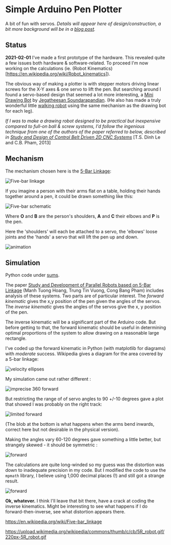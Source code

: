 # Simple Arduino Pen Plotter

A bit of fun with servos. *Details will appear here of design/construction, a bit more background will be in a [blog post](https://dannyayers.wordpress.com/2021/03/01/simple-drawing-robot-python-sums-weirdness/).*

## Status

**2021-02-01** I've made a first prototype of the hardware. This revealed quite a few issues both hardware & software-related. To proceed I'm now working on the calculations (ie. (Robot Kinematics)[https://en.wikipedia.org/wiki/Robot_kinematics]).

The obvious way of making a plotter is with stepper motors driving linear screws for the X-Y axes & one servo to lift the pen. But searching around I found a servo-based design that seemed a lot more interesting, a [Mini Drawing Bot](https://www.instructables.com/Mini-Drawing-Bot-Live-Android-App-Trignomentry/) by [Jegatheesan Soundarapandian](https://www.instructables.com/member/jegatheesan.soundarapandian/). (He also has made a truly wonderful little [walking robot](https://www.instructables.com/Baby-MIT-Cheetah-Robot-V2-Autonomous-and-RC/) using the same mechanism as the drawing bot for each leg).

*If I was to make a drawing robot designed to be practical but inexpensive compared to full-on ball & screw systems, I'd follow the ingenious technique from one of the authors of the paper referred to below, described in [Study and Design of Control Belt Driven 2D CNC Systems](https://www.academia.edu/13297276/STUDY_DESIGN_AND_CONTROL_BELT_DRIVEN_2_D_CNC_SYSTEMS)* [T.S. Dinh Le and C.B. Pham, 2013]

## Mechanism

The mechanism chosen here is the [5-Bar Linkage](https://en.wikipedia.org/wiki/Five-bar_linkage):

![Five-bar linkage](https://github.com/danja/mini-draw/blob/main/images/five-bar-mechanism.png?raw=true)

If you imagine a person with their arms flat on a table, holding their hands together around a pen, it could be drawn something like this:

![Five-bar schematic](https://github.com/danja/mini-draw/blob/main/images/five-bar-schematic.png?raw=true)

Where **O** and **B** are the person's shoulders, **A** and **C** their elbows and **P** is the pen.

Here the 'shoulders' will each be attached to a servo, the 'elbows' loose joints and the 'hands' a servo that will lift the pen up and down. 

![animation](https://github.com/danja/mini-draw/blob/main/images/5R_robot.gif)

## Simulation

Python code under [sums](https://github.com/danja/mini-draw/tree/main/sums).

The paper [Study and Development of Parallel Robots based on 5-Bar Linkage](https://www.researchgate.net/publication/283356024_Study_and_Development_of_Parallel_Robots_Based_On_5-Bar_Linkage) (Manh Tuong Hoang, Trung Tin Vuong, Cong Bang Pham) includes analysis of these systems. Two parts are of particular interest. The *forward kinematic* gives the x,y position of the pen given the angles of the servos. The *inverse kinematic* gives the angles of the servos give the x, y position of the pen.

The inverse kinematic will be a significant part of the Arduino code. But before getting to that, the forward kinematic should be useful in determining optimal proportions of the system to allow drawing on a reasonable large rectangle.

I've coded up the forward kinematic in Python (with matplotlib for diagrams) with *moderate* success. Wikipedia gives a diagram for the area covered by a 5-bar linkage:

![velocity ellipses](https://github.com/danja/mini-draw/blob/main/images/velocity-ellipses.png?raw=true)

My simulation came out rather different :

![imprecise 360 forward](https://github.com/danja/mini-draw/blob/main/images/forward-360.png?raw=true)

But restricting the range of of servo angles to 90 +/-10 degrees gave a plot that showed I was probably on the right track:

![limited forward](https://github.com/danja/mini-draw/blob/main/images/limited.png?raw=true)

(The blob at the bottom is what happens when the arms bend inwards, correct here but not desirable in the physical version).

Making the angles vary 60-120 degrees gave something a little better, but strangely skewed - it should be symmetric :

![forward](https://github.com/danja/mini-draw/blob/main/images/imprecise.png?raw=true)


The calculations are quite long-winded so my guess was the distortion was down to inadequate precision in my code. But I modified the code to use the ```mpmath``` library, I believe using 1,000 decimal places (!) and still got a strange result.  

![forward](https://github.com/danja/mini-draw/blob/main/images/imprecise.png?raw=true)

**Ok, whatever.** I think I'll leave that bit there, have a crack at coding the inverse kinematics. Might be interesting to see what happens if I do forward-then-inverse, see what distortion appears there.




https://en.wikipedia.org/wiki/Five-bar_linkage

https://upload.wikimedia.org/wikipedia/commons/thumb/c/cb/5R_robot.gif/220px-5R_robot.gif


